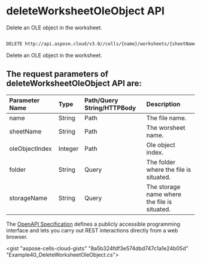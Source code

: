 # **deleteWorksheetOleObject API**

Delete an OLE object in the worksheet. 

```bash

DELETE http://api.aspose.cloud/v3.0//cells/{name}/worksheets/{sheetName}/oleobjects/{oleObjectIndex}

```
Delete an OLE object in the worksheet.

## The request parameters of **deleteWorksheetOleObject** API are: 

| Parameter Name | Type | Path/Query String/HTTPBody | Description | 
| :- | :- | :- |:- | 
|name|String|Path|The file name.|
|sheetName|String|Path|The worsheet name.|
|oleObjectIndex|Integer|Path|Ole object index.|
|folder|String|Query|The folder where the file is situated.|
|storageName|String|Query|The storage name where the file is situated.|


The [OpenAPI Specification](https://reference.aspose.cloud/cells/#/OleObjectsController/DeleteWorksheetOleObject) defines a publicly accessible programming interface and lets you carry out REST interactions directly from a web browser.

<gist "aspose-cells-cloud-gists" "8a5b324fdf3e574dbd747c1a1e24b05d" "Example40_DeleteWorksheetOleObject.cs">

